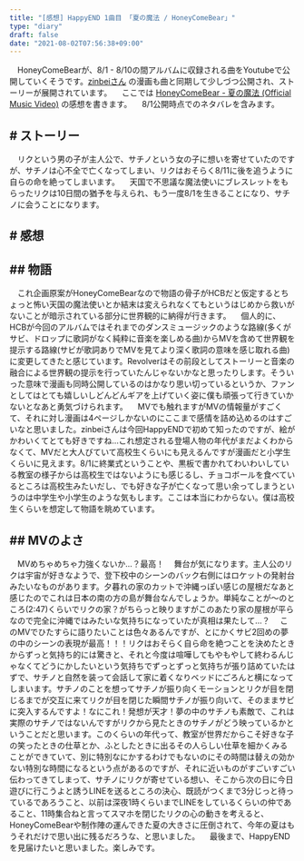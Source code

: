 ```yaml
---
title: "[感想] HappyEND 1曲目 「夏の魔法 / HoneyComeBear」"
type: "diary"
draft: false
date: "2021-08-02T07:56:38+09:00"
---
```


　HoneyComeBearが、8/1 - 8/10の間アルバムに収録される曲をYoutubeで公開していくそうです。[zinbeiさん](https://twitter.com/tz036) の漫画も曲と同期して少しづつ公開され、ストーリーが展開されています。
　ここでは [HoneyComeBear - 夏の魔法 (Official Music Video)](https://youtu.be/wZAQvJmf1ps) の感想を書きます。
　8/1公開時点でのネタバレを含みます。

## # ストーリー
　リクという男の子が主人公で、サチノという女の子に想いを寄せていたのですが、サチノは心不全で亡くなってしまい、リクはおそらく8/11に後を追うように自らの命を絶ってしまいます。
　天国で不思議な魔法使いにブレスレットをもらったリクは10日間の猶予を与えられ、もう一度8/1を生きることになり、サチノに会うことになります。

## # 感想
## ## 物語
　これ企画原案がHoneyComeBearなので物語の骨子がHCBだと仮定するとちょっと怖い天国の魔法使いとか結末は変えられなくてもというはじめから救いがないことが暗示されている部分に世界観的に納得が行きます。
　個人的に、HCBが今回のアルバムではそれまでのダンスミュージックのような路線(多くがサビ、ドロップに歌詞がなく純粋に音楽を楽しめる曲)からMVを含めて世界観を提示する路線(サビが歌詞ありでMVを見てより深く歌詞の意味を感じ取れる曲)に変更してきたと感じています。Revolverはその前段としてストーリーと音楽の融合による世界観の提示を行っていたんじゃないかなと思ったりします。そういった意味で漫画も同時公開しているのはかなり思い切っているというか、ファンとしてはとても嬉しいしどんどんギアを上げていく姿に僕も頑張って行きていかないとなあと勇気づけられます。
　MVでも触れますがMVの情報量がすごくて、それに対し漫画は4ページしかないのにここまで感情を詰め込めるのはすごいなと思いました。zinbeiさんは今回HappyENDで初めて知ったのですが、絵がかわいくてとても好きですね...これ想定される登場人物の年代がまだよくわからなくて、MVだと大人びていて高校生くらいにも見えるんですが漫画だと小学生くらいに見えます。8/1に終業式ということや、黒板で書かれてわいわいしている教室の様子からは高校生ではないようにも感じるし、チョコボールを食べているところは高校生みたいだし、でも好きな子が亡くなって思い余ってしまうというのは中学生や小学生のような気もします。ここは本当にわからない。僕は高校生くらいを想定して物語を眺めています。

## ## MVのよさ
　MVめちゃめちゃ力強くないか...？最高！
　舞台が気になります。主人公のリクは宇宙が好きなようで、登下校中のシーンのバック右側にはロケットの発射台みたいなものがあります。夕暮れの家のカットで沖縄っぽい感じの屋根だなあと感じたのでこれは日本の南の方の島が舞台なんでしょうか。単純なことが〜のところ(2:47)くらいでリクの家？がちらっと映りますがこのあたり家の屋根が平らなので完全に沖縄ではみたいな気持ちになっていたが真相は果たして...？
　このMVでひたすらに語りたいことは色々あるんですが、とにかくサビ2回めの夢の中のシーンの表現が最高！！！リクはおそらく自ら命を絶つことを決めたときからずっと気持ち的には驚きと、それと今度は喧嘩してもやもやして終わるんじゃなくてどうにかしたいという気持ちでずっとずっと気持ちが張り詰めていたはずで、サチノと自然を装って会話して家に着くなりベッドにごろんと横になってしまいます。サチノのことを想ってサチノが振り向くモーションとリクが目を閉じるまでが交互に来てリクが目を閉じた瞬間サチノが振り向いて、そのままサビに突入するんですよ！なにこれ！発想が天才！夢の中のサチノも素敵で、これは実際のサチノではないんですがリクから見たときのサチノがどう映っているかということだと思います。このくらいの年代って、教室が世界だからこそ好きな子の笑ったときの仕草とか、ふとしたときに出るその人らしい仕草を細かくみることができていて、別に特別なにかするわけでもないのにその時間は替えの効かない特別な時間になるという点があるのですが、それに近いものがすごいすごい伝わってきてしまって、サチノにリクが寄せている想い、そこから次の日に今日遊びに行こうよと誘うLINEを送るところの決心、既読がつくまで3分じっと待っているであろうこと、以前は深夜1時くらいまでLINEをしているくらいの仲であること、11時集合ねと言ってスマホを閉じたリクの心の動きを考えると、HoneyComeBearや制作陣の運んできた夏の大きさに圧倒されて、今年の夏はもうそれだけで思い出に残るだろうな、と思いました。
　最後まで、HappyENDを見届けたいと思いました。楽しみです。
